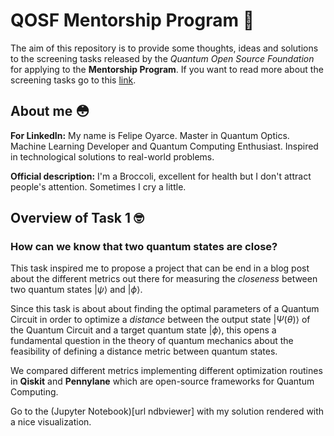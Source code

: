 # QOSF Mentorship Program :rocket:

The aim of this repository is to provide some thoughts, ideas and solutions to the screening tasks released by the _Quantum Open Source Foundation_ for applying to the __Mentorship Program__. If you want to read more about the screening tasks go to this [link](https://docs.google.com/document/d/1Ow3v8Y4rYBdgxXNxKV9ZUAM4bwL6211U6DWCcByZ4A4/edit).

## About me :flushed:

__For LinkedIn:__ My name is Felipe Oyarce. Master in Quantum Optics. Machine Learning Developer and Quantum Computing Enthusiast. Inspired in technological solutions to real-world problems. 

__Official description:__ I'm a Broccoli, excellent for health but I don't attract people's attention. Sometimes I cry a little.

## Overview of Task 1 :nerd_face:

### How can we know that two quantum states are close?
This task inspired me to propose a project that can be end in a blog post about the different metrics out there for measuring the _closeness_ between two quantum states $|\psi\rangle$ and $|\phi\rangle$. 

Since this task is about about finding the optimal parameters of a Quantum Circuit in order to optimize a _distance_ between the output state $|\Psi(\theta)\rangle$ of the Quantum Circuit and a target quantum state $|\phi\rangle$, this opens a fundamental question in the theory of quantum mechanics about the feasibility of defining a distance metric between quantum states.

We compared different metrics implementing different optimization routines in __Qiskit__ and __Pennylane__ which are open-source frameworks for Quantum Computing.

Go to the (Jupyter Notebook)[url ndbviewer] with my solution rendered with a nice visualization.
